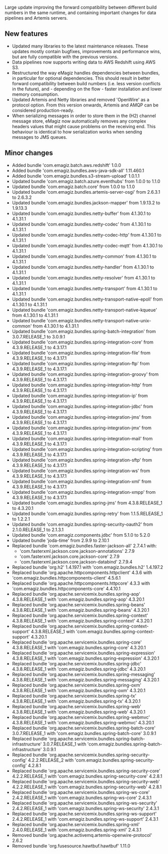 Large update improving the forward compatibility between different build numbers in the same runtime, and containing important changes for data pipelines and Artemis servers.
## New features
- Updated many libraries to the latest maintenance releases. These updates mostly contain bugfixes, improvements and performance wins, but are fully compatible with the previous versions.
- Data pipelines now supports writing data to AWS Redshift using AWS S3.
- Restructured the way eMagiz handles dependencies between bundles, in particular for optional dependencies. This should result in better forward compatibility between build numbers (i.e. less version conflicts in the future), and - depending on the flow - faster installation and lower memory consumption.
- Updated Artemis and Netty libraries and removed 'OpenWire' as a protocol option. From this version onwards, Artemis and AMQP can be considered production-ready.
- When serializing messages in order to store them in the (H2) channel message store, eMagiz now automatically removes any complex headers values that might cause problems on the receiving end. This behaviour is identical to how serialization works when sending messages to JMS queues.
## Minor changes
- Added bundle 'com.emagiz.batch.aws.redshift' 1.0.0
- Added bundle 'com.emagiz.bundles.aws-java-sdk-all' 1.11.460.1
- Added bundle 'com.emagiz.bundles.s3-stream-upload' 1.0.1.1
- Updated bundle 'com.emagiz.batch.azure.eventhubs' from 1.0.0 to 1.1.0
- Updated bundle 'com.emagiz.batch.core' from 1.0.0 to 1.1.0
- Updated bundle 'com.emagiz.bundles.artemis-server-osgi' from 2.6.3.1 to 2.6.3.2
- Updated bundle 'com.emagiz.bundles.jackson-mapper' from 1.9.13.2 to 1.9.13.3
- Updated bundle 'com.emagiz.bundles.netty-buffer' from 4.1.30.1 to 4.1.31.1
- Updated bundle 'com.emagiz.bundles.netty-codec' from 4.1.30.1 to 4.1.31.1
- Updated bundle 'com.emagiz.bundles.netty-codec-http' from 4.1.30.1 to 4.1.31.1
- Updated bundle 'com.emagiz.bundles.netty-codec-mqtt' from 4.1.30.1 to 4.1.31.1
- Updated bundle 'com.emagiz.bundles.netty-common' from 4.1.30.1 to 4.1.31.1
- Updated bundle 'com.emagiz.bundles.netty-handler' from 4.1.30.1 to 4.1.31.1
- Updated bundle 'com.emagiz.bundles.netty-resolver' from 4.1.30.1 to 4.1.31.1
- Updated bundle 'com.emagiz.bundles.netty-transport' from 4.1.30.1 to 4.1.31.1
- Updated bundle 'com.emagiz.bundles.netty-transport-native-epoll' from 4.1.30.1 to 4.1.31.1
- Updated bundle 'com.emagiz.bundles.netty-transport-native-kqueue' from 4.1.30.1 to 4.1.31.1
- Updated bundle 'com.emagiz.bundles.netty-transport-native-unix-common' from 4.1.30.1 to 4.1.31.1
- Updated bundle 'com.emagiz.bundles.spring-batch-integration' from 3.0.7.RELEASE_1 to 3.0.9.1
- Updated bundle 'com.emagiz.bundles.spring-integration-core' from 4.3.9.RELEASE_1 to 4.3.17.1
- Updated bundle 'com.emagiz.bundles.spring-integration-file' from 4.3.9.RELEASE_1 to 4.3.17.1
- Updated bundle 'com.emagiz.bundles.spring-integration-ftp' from 4.3.9.RELEASE_1 to 4.3.17.1
- Updated bundle 'com.emagiz.bundles.spring-integration-groovy' from 4.3.9.RELEASE_1 to 4.3.17.1
- Updated bundle 'com.emagiz.bundles.spring-integration-http' from 4.3.9.RELEASE_1 to 4.3.17.1
- Updated bundle 'com.emagiz.bundles.spring-integration-ip' from 4.3.9.RELEASE_1 to 4.3.17.1
- Updated bundle 'com.emagiz.bundles.spring-integration-jdbc' from 4.3.9.RELEASE_1 to 4.3.17.1
- Updated bundle 'com.emagiz.bundles.spring-integration-jms' from 4.3.9.RELEASE_1 to 4.3.17.1
- Updated bundle 'com.emagiz.bundles.spring-integration-jmx' from 4.3.9.RELEASE_1 to 4.3.17.1
- Updated bundle 'com.emagiz.bundles.spring-integration-mail' from 4.3.9.RELEASE_1 to 4.3.17.1
- Updated bundle 'com.emagiz.bundles.spring-integration-scripting' from 4.3.9.RELEASE_1 to 4.3.17.1
- Updated bundle 'com.emagiz.bundles.spring-integration-sftp' from 4.3.9.RELEASE_1 to 4.3.17.1
- Updated bundle 'com.emagiz.bundles.spring-integration-ws' from 4.3.9.RELEASE_1 to 4.3.17.1
- Updated bundle 'com.emagiz.bundles.spring-integration-xml' from 4.3.9.RELEASE_1 to 4.3.17.1
- Updated bundle 'com.emagiz.bundles.spring-integration-xmpp' from 4.3.9.RELEASE_1 to 4.3.17.1
- Updated bundle 'com.emagiz.bundles.spring-jms' from 4.3.8.RELEASE_1 to 4.3.20.1
- Updated bundle 'com.emagiz.bundles.spring-retry' from 1.1.5.RELEASE_1 to 1.2.2.1
- Updated bundle 'com.emagiz.bundles.spring-security-oauth2' from 2.1.0.RELEASE_1 to 2.1.3.1
- Updated bundle 'com.emagiz.components.jdbc' from 5.1.0 to 5.2.0
- Updated bundle 'joda-time' from 2.9.9 to 2.10.1
- Replaced bundle 'com.emagiz.bundles.faster-jackson-all' 2.7.4.1 with:
  - 'com.fasterxml.jackson.core.jackson-annotations' 2.7.9
  - 'com.fasterxml.jackson.core.jackson-core' 2.7.9
  - 'com.fasterxml.jackson.core.jackson-databind' 2.7.9.4
- Replaced bundle 'org.h2' 1.4.197.1 with 'com.emagiz.bundles.h2' 1.4.197.2
- Replaced bundle 'org.apache.httpcomponents.httpclient' 4.3.6 with 'com.emagiz.bundles.httpcomponents-client' 4.5.6.1
- Replaced bundle 'org.apache.httpcomponents.httpcore' 4.3.3 with 'com.emagiz.bundles.httpcomponents-core' 4.4.10.1
- Replaced bundle 'org.apache.servicemix.bundles.spring-aop' 4.3.8.RELEASE_1 with 'com.emagiz.bundles.spring-aop' 4.3.20.1
- Replaced bundle 'org.apache.servicemix.bundles.spring-beans' 4.3.8.RELEASE_1 with 'com.emagiz.bundles.spring-beans' 4.3.20.1
- Replaced bundle 'org.apache.servicemix.bundles.spring-context' 4.3.8.RELEASE_1 with 'com.emagiz.bundles.spring-context' 4.3.20.1
- Replaced bundle 'org.apache.servicemix.bundles.spring-context-support' 4.3.8.RELEASE_1 with 'com.emagiz.bundles.spring-context-support' 4.3.20.1
- Replaced bundle 'org.apache.servicemix.bundles.spring-core' 4.3.8.RELEASE_1 with 'com.emagiz.bundles.spring-core' 4.3.20.1
- Replaced bundle 'org.apache.servicemix.bundles.spring-expression' 4.3.8.RELEASE_1 with 'com.emagiz.bundles.spring-expression' 4.3.20.1
- Replaced bundle 'org.apache.servicemix.bundles.spring-jdbc' 4.3.8.RELEASE_1 with 'com.emagiz.bundles.spring-jdbc' 4.3.20.1
- Replaced bundle 'org.apache.servicemix.bundles.spring-messaging' 4.3.8.RELEASE_1 with 'com.emagiz.bundles.spring-messaging' 4.3.20.1
- Replaced bundle 'org.apache.servicemix.bundles.spring-oxm' 4.3.8.RELEASE_1 with 'com.emagiz.bundles.spring-oxm' 4.3.20.1
- Replaced bundle 'org.apache.servicemix.bundles.spring-tx' 4.3.8.RELEASE_1 with 'com.emagiz.bundles.spring-tx' 4.3.20.1
- Replaced bundle 'org.apache.servicemix.bundles.spring-web' 4.3.8.RELEASE_1 with 'com.emagiz.bundles.spring-web' 4.3.20.1
- Replaced bundle 'org.apache.servicemix.bundles.spring-webmvc' 4.3.8.RELEASE_1 with 'com.emagiz.bundles.spring-webmvc' 4.3.20.1
- Replaced bundle 'org.apache.servicemix.bundles.spring-batch-core' 3.0.7.RELEASE_1 with 'com.emagiz.bundles.spring-batch-core' 3.0.9.1
- Replaced bundle 'org.apache.servicemix.bundles.spring-batch-infrastructure' 3.0.7.RELEASE_1 with 'com.emagiz.bundles.spring-batch-infrastructure' 3.0.9.1
- Replaced bundle 'org.apache.servicemix.bundles.spring-security-config' 4.2.2.RELEASE_2 with 'com.emagiz.bundles.spring-security-config' 4.2.8.1
- Replaced bundle 'org.apache.servicemix.bundles.spring-security-core' 4.2.2.RELEASE_1 with 'com.emagiz.bundles.spring-security-core' 4.2.8.1
- Replaced bundle 'org.apache.servicemix.bundles.spring-security-web' 4.2.2.RELEASE_1 with 'com.emagiz.bundles.spring-security-web' 4.2.8.1
- Replaced bundle 'org.apache.servicemix.bundles.spring-ws-core' 2.4.2.RELEASE_1 with 'com.emagiz.bundles.spring-ws-core' 2.4.3.1
- Replaced bundle 'org.apache.servicemix.bundles.spring-ws-security' 2.4.2.RELEASE_1 with 'com.emagiz.bundles.spring-ws-security' 2.4.3.1
- Replaced bundle 'org.apache.servicemix.bundles.spring-ws-support' 2.4.2.RELEASE_1 with 'com.emagiz.bundles.spring-ws-support' 2.4.3.1
- Replaced bundle 'org.apache.servicemix.bundles.spring-xml' 2.4.0.RELEASE_1 with 'com.emagiz.bundles.spring-xml' 2.4.3.1
- Removed bundle 'org.apache.activemq.artemis-openwire-protocol' 2.6.2
- Removed bundle 'org.fusesource.hawtbuf.hawtbuf' 1.11.0
